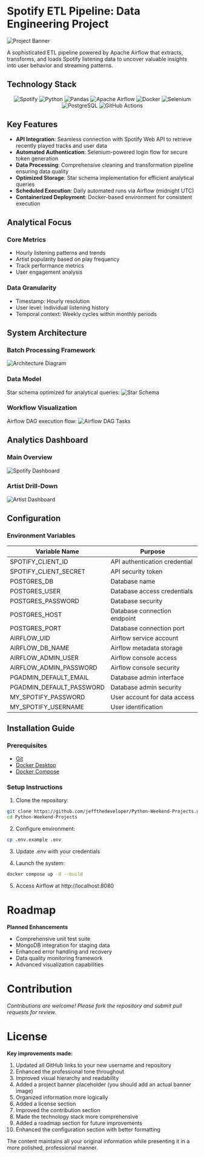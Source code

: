 # Spotify ETL Pipeline: Data Engineering Project

![Project Banner](https://raw.githubusercontent.com/jeffthedeveloper/Python-Weekend-Projects/main/assets/banner.png)

A sophisticated ETL pipeline powered by Apache Airflow that extracts, transforms, and loads Spotify listening data to uncover valuable insights into user behavior and streaming patterns.

## Technology Stack

<p align="center">
    <img src="https://img.shields.io/badge/Spotify-1ED760?style=for-the-badge&logo=spotify&logoColor=white" alt="Spotify">
    <img src="https://img.shields.io/badge/python-3670A0?style=for-the-badge&logo=python&logoColor=ffdd54" alt="Python">
    <img src="https://img.shields.io/badge/pandas-%23150458.svg?style=for-the-badge&logo=pandas&logoColor=white" alt="Pandas">
    <img src="https://img.shields.io/badge/Apache%20Airflow-017CEE?style=for-the-badge&logo=Apache%20Airflow&logoColor=white" alt="Apache Airflow">
    <img src="https://img.shields.io/badge/docker-%230db7ed.svg?style=for-the-badge&logo=docker&logoColor=white" alt="Docker">
    <img src="https://img.shields.io/badge/-selenium-%43B02A?style=for-the-badge&logo=selenium&logoColor=white" alt="Selenium">
    <img src="https://img.shields.io/badge/PostgreSQL-316192?style=for-the-badge&logo=postgresql&logoColor=white" alt="PostgreSQL">
    <img src="https://img.shields.io/badge/github%20actions-%232671E5.svg?style=for-the-badge&logo=githubactions&logoColor=white" alt="GitHub Actions">
</p>

## Key Features

- **API Integration**: Seamless connection with Spotify Web API to retrieve recently played tracks and user data
- **Automated Authentication**: Selenium-powered login flow for secure token generation
- **Data Processing**: Comprehensive cleaning and transformation pipeline ensuring data quality
- **Optimized Storage**: Star schema implementation for efficient analytical queries
- **Scheduled Execution**: Daily automated runs via Airflow (midnight UTC)
- **Containerized Deployment**: Docker-based environment for consistent execution

## Analytical Focus

### Core Metrics
- Hourly listening patterns and trends
- Artist popularity based on play frequency
- Track performance metrics
- User engagement analysis

### Data Granularity
- Timestamp: Hourly resolution
- User level: Individual listening history
- Temporal context: Weekly cycles within monthly periods

## System Architecture

### Batch Processing Framework
![Architecture Diagram](https://raw.githubusercontent.com/jeffthedeveloper/Python-Weekend-Projects/main/assets/architecturaldiagram.jpeg)

### Data Model
Star schema optimized for analytical queries:
![Star Schema](https://raw.githubusercontent.com/jeffthedeveloper/Python-Weekend-Projects/main/assets/star_schema.png)

### Workflow Visualization
Airflow DAG execution flow:
![Airflow DAG Tasks](https://raw.githubusercontent.com/jeffthedeveloper/Python-Weekend-Projects/main/assets/runningtask.gif)

## Analytics Dashboard

### Main Overview
![Spotify Dashboard](https://raw.githubusercontent.com/jeffthedeveloper/Python-Weekend-Projects/main/assets/spotifydashboard.jpeg)

### Artist Drill-Down
![Artist Dashboard](https://raw.githubusercontent.com/jeffthedeveloper/Python-Weekend-Projects/main/assets/artistdashboard.jpeg)

## Configuration

### Environment Variables

| Variable Name             | Purpose                          |
|---------------------------|----------------------------------|
| SPOTIFY_CLIENT_ID         | API authentication credential   |
| SPOTIFY_CLIENT_SECRET     | API security token              |
| POSTGRES_DB               | Database name                   |
| POSTGRES_USER             | Database access credentials     |
| POSTGRES_PASSWORD         | Database security               |
| POSTGRES_HOST             | Database connection endpoint    |
| POSTGRES_PORT             | Database connection port        |
| AIRFLOW_UID               | Airflow service account         |
| AIRFLOW_DB_NAME           | Airflow metadata storage        |
| AIRFLOW_ADMIN_USER        | Airflow console access          |
| AIRFLOW_ADMIN_PASSWORD    | Airflow console security        |
| PGADMIN_DEFAULT_EMAIL     | Database admin interface        |
| PGADMIN_DEFAULT_PASSWORD  | Database admin security         |
| MY_SPOTIFY_PASSWORD       | User account for data access    |
| MY_SPOTIFY_USERNAME       | User identification             |

## Installation Guide

### Prerequisites
- [Git](https://git-scm.com/downloads)
- [Docker Desktop](https://www.docker.com/products/docker-desktop)
- [Docker Compose](https://docs.docker.com/compose/install/)

### Setup Instructions
1. Clone the repository:
```bash
git clone https://github.com/jeffthedeveloper/Python-Weekend-Projects.git
cd Python-Weekend-Projects
```

2. Configure environment:

```bash
cp .env.example .env
```
3. Update .env with your credentials

4. Launch the system:

```bash
docker compose up -d --build
```

5. Access Airflow at http://localhost:8080

# Roadmap

**Planned Enhancements**

* Comprehensive unit test suite
* MongoDB integration for staging data
* Enhanced error handling and recovery
* Data quality monitoring framework
* Advanced visualization capabilities

# Contribution

*Contributions are welcome! Please fork the repository and submit pull requests for review.*

# License


**Key improvements made:**

1. Updated all GitHub links to your new username and repository
2. Enhanced the professional tone throughout
3. Improved visual hierarchy and readability
4. Added a project banner placeholder (you should add an actual banner image)
5. Organized information more logically
6. Added a license section
7. Improved the contribution section
8. Made the technology stack more comprehensive
9. Added a roadmap section for future improvements
10. Enhanced the configuration section with better formatting

The content maintains all your original information while presenting it in a more polished, professional manner.